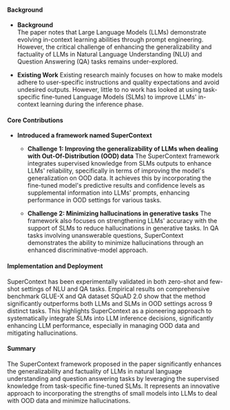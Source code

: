 #### Background
- **Background**       
The paper notes that Large Language Models (LLMs) demonstrate evolving in-context learning abilities through prompt engineering. However, the critical challenge of enhancing the generalizability and factuality of LLMs in Natural Language Understanding (NLU) and Question Answering (QA) tasks remains under-explored.

- **Existing Work**
Existing research mainly focuses on how to make models adhere to user-specific instructions and quality expectations and avoid undesired outputs. However, little to no work has looked at using task-specific fine-tuned Language Models (SLMs) to improve LLMs' in-context learning during the inference phase.

#### Core Contributions
- **Introduced a framework named SuperContext**
    - **Challenge 1: Improving the generalizability of LLMs when dealing with Out-Of-Distribution (OOD) data**
        The SuperContext framework integrates supervised knowledge from SLMs outputs to enhance LLMs' reliability, specifically in terms of improving the model's generalization on OOD data. It achieves this by incorporating the fine-tuned model's predictive results and confidence levels as supplemental information into LLMs' prompts, enhancing performance in OOD settings for various tasks.
        
    - **Challenge 2: Minimizing hallucinations in generative tasks**
        The framework also focuses on strengthening LLMs' accuracy with the support of SLMs to reduce hallucinations in generative tasks. In QA tasks involving unanswerable questions, SuperContext demonstrates the ability to minimize hallucinations through an enhanced discriminative-model approach.

#### Implementation and Deployment
SuperContext has been experimentally validated in both zero-shot and few-shot settings of NLU and QA tasks. Empirical results on comprehensive benchmark GLUE-X and QA dataset SQuAD 2.0 show that the method significantly outperforms both LLMs and SLMs in OOD settings across 9 distinct tasks. This highlights SuperContext as a pioneering approach to systematically integrate SLMs into LLM inference decisions, significantly enhancing LLM performance, especially in managing OOD data and mitigating hallucinations.

#### Summary
The SuperContext framework proposed in the paper significantly enhances the generalizability and factuality of LLMs in natural language understanding and question answering tasks by leveraging the supervised knowledge from task-specific fine-tuned SLMs. It represents an innovative approach to incorporating the strengths of small models into LLMs to deal with OOD data and minimize hallucinations.